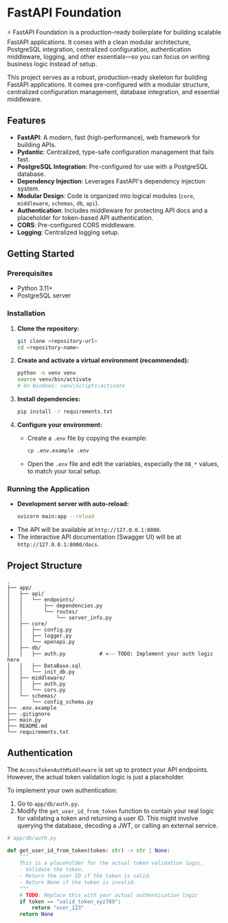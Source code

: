 # FastAPI Foundation
⚡ FastAPI Foundation is a production-ready boilerplate for building scalable FastAPI applications. It comes with a clean modular architecture, PostgreSQL integration, centralized configuration, authentication middleware, logging, and other essentials—so you can focus on writing business logic instead of setup.

This project serves as a robust, production-ready skeleton for building FastAPI applications. It comes pre-configured with a modular structure, centralized configuration management, database integration, and essential middleware.

## Features

- **FastAPI**: A modern, fast (high-performance), web framework for building APIs.
- **Pydantic**: Centralized, type-safe configuration management that fails fast.
- **PostgreSQL Integration**: Pre-configured for use with a PostgreSQL database.
- **Dependency Injection**: Leverages FastAPI's dependency injection system.
- **Modular Design**: Code is organized into logical modules (`core`, `middleware`, `schemas`, `db`, `api`).
- **Authentication**: Includes middleware for protecting API docs and a placeholder for token-based API authentication.
- **CORS**: Pre-configured CORS middleware.
- **Logging**: Centralized logging setup.

## Getting Started

### Prerequisites

- Python 3.11+
- PostgreSQL server

### Installation

1.  **Clone the repository:**
    ```bash
    git clone <repository-url>
    cd <repository-name>
    ```

2.  **Create and activate a virtual environment (recommended):**
    ```bash
    python -m venv venv
    source venv/bin/activate
    # On Windows: venv\Scripts\activate
    ```

3.  **Install dependencies:**
    ```bash
    pip install -r requirements.txt
    ```

4.  **Configure your environment:**
    -   Create a `.env` file by copying the example:
        ```bash
        cp .env.example .env
        ```
    -   Open the `.env` file and edit the variables, especially the `DB_*` values, to match your local setup.

### Running the Application

-   **Development server with auto-reload:**
    ```bash
    uvicorn main:app --reload
    ```
-   The API will be available at `http://127.0.0.1:8000`.
-   The interactive API documentation (Swagger UI) will be at `http://127.0.0.1:8000/docs`.

## Project Structure

```
.
├── app/
│   ├── api/
│   │   └── endpoints/
│   │       ├── dependencies.py
│   │       └── routes/
│   │           └── server_info.py
│   ├── core/
│   │   ├── config.py
│   │   ├── logger.py
│   │   └── openapi.py
│   ├── db/
│   │   ├── auth.py           # <-- TODO: Implement your auth logic here
│   │   ├── DataBase.sql
│   │   └── init_db.py
│   ├── middleware/
│   │   ├── auth.py
│   │   └── cors.py
│   └── schemas/
│       └── config_schema.py
├── .env.example
├── .gitignore
├── main.py
├── README.md
└── requirements.txt
```

## Authentication

The `AccessTokenAuthMiddleware` is set up to protect your API endpoints. However, the actual token validation logic is just a placeholder.

To implement your own authentication:
1.  Go to `app/db/auth.py`.
2.  Modify the `get_user_id_from_token` function to contain your real logic for validating a token and returning a user ID. This might involve querying the database, decoding a JWT, or calling an external service.

```python
# app/db/auth.py

def get_user_id_from_token(token: str) -> str | None:
    """
    This is a placeholder for the actual token validation logic.
    - Validate the token.
    - Return the user ID if the token is valid.
    - Return None if the token is invalid.
    """
    # TODO: Replace this with your actual authentication logic
    if token == "valid_token_xyz789":
        return "user_123"
    return None
```

